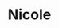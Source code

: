 ---
title: Nicole
artigo: a
picture: /images/n/nicole.jpg
background: /images/fundos/Estrelas.jpg
style: style-vermelho2
description: O nome Nicole é a variante francesa e...
full-description: O nome Nicole é a variante francesa e feminina para Nicolau, um nome originalmente masculino e grego, (Nikólaos). O seu significado é resultado da junção dos elementos níke, que significa “vitória”, e laos, que quer dizer “povo”.  Portanto, Nicole quer dizer “Aquela que conduz à vitória!” Este nome caracteriza alguém incansável, que luta pelo o que quer e tem objetivos bem definidos. Sendo assim, o resultado só pode ser mesmo conquistar tudo o que deseja! 
---